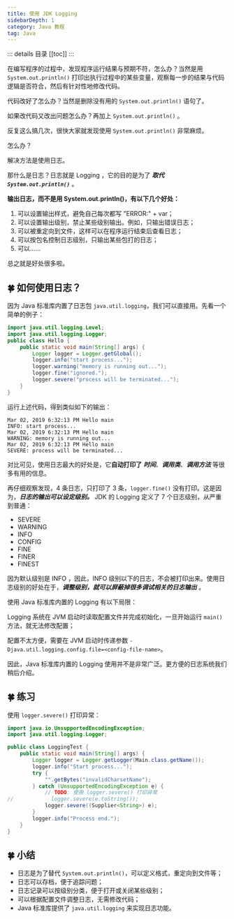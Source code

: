 ```yaml
---
title: 使用 JDK Logging
sidebarDepth: 1
category: Java 教程
tag: Java
---
```


::: details 目录
[[toc]]
:::

在编写程序的过程中，发现程序运行结果与预期不符，怎么办？当然是用 `System.out.println()` 打印出执行过程中的某些变量，观察每一步的结果与代码逻辑是否符合，然后有针对性地修改代码。

代码改好了怎么办？当然是删除没有用的 `System.out.println()` 语句了。

如果改代码又改出问题怎么办？再加上 `System.out.println()` 。

反复这么搞几次，很快大家就发现使用 `System.out.println()` 非常麻烦。

怎么办？

解决方法是使用日志。

那什么是日志？日志就是 Logging ，它的目的是为了 **_取代 `System.out.println()`_** 。

**输出日志，而不是用 System.out.println()，有以下几个好处：**

1. 可以设置输出样式，避免自己每次都写 "ERROR:" + var；
2. 可以设置输出级别，禁止某些级别输出。例如，只输出错误日志；
3. 可以被重定向到文件，这样可以在程序运行结束后查看日志；
4. 可以按包名控制日志级别，只输出某些包打的日志；
5. 可以……

总之就是好处很多啦。

## 🍀 如何使用日志？

因为 Java 标准库内置了日志包 `java.util.logging`，我们可以直接用。先看一个简单的例子：

```java
import java.util.logging.Level;
import java.util.logging.Logger;
public class Hello {
    public static void main(String[] args) {
        Logger logger = Logger.getGlobal();
        logger.info("start process...");
        logger.warning("memory is running out...");
        logger.fine("ignored.");
        logger.severe("process will be terminated...");
    }
}
```

运行上述代码，得到类似如下的输出：

```
Mar 02, 2019 6:32:13 PM Hello main
INFO: start process...
Mar 02, 2019 6:32:13 PM Hello main
WARNING: memory is running out...
Mar 02, 2019 6:32:13 PM Hello main
SEVERE: process will be terminated...
```

对比可见，使用日志最大的好处是，它**自动打印了** **_时间_**、**_调用类_**、**_调用方法_** 等很多有用的信息。

再仔细观察发现，4 条日志，只打印了 3 条，`logger.fine()` 没有打印。这是因为，**_日志的输出可以设定级别。_** JDK 的 Logging 定义了 7 个日志级别，从严重到普通：

- SEVERE
- WARNING
- INFO
- CONFIG
- FINE
- FINER
- FINEST

因为默认级别是 INFO ，因此，INFO 级别以下的日志，不会被打印出来。使用日志级别的好处在于，**_调整级别，就可以屏蔽掉很多调试相关的日志输出_** 。

使用 Java 标准库内置的 Logging 有以下局限：

Logging 系统在 JVM 启动时读取配置文件并完成初始化，一旦开始运行 `main()` 方法，就无法修改配置；

配置不太方便，需要在 JVM 启动时传递参数 `-Djava.util.logging.config.file=<config-file-name>`。

因此，Java 标准库内置的 Logging 使用并不是非常广泛。更方便的日志系统我们稍后介绍。

## 🍀 练习

使用 `logger.severe()` 打印异常：

```java
import java.io.UnsupportedEncodingException;
import java.util.logging.Logger;

public class LoggingTest {
    public static void main(String[] args) {
        Logger logger = Logger.getLogger(Main.class.getName());
        logger.info("Start process...");
        try {
            "".getBytes("invalidCharsetName");
        } catch (UnsupportedEncodingException e) {
            // TODO: 使用 logger.severe() 打印异常
//            logger.severe(e.toString());
            logger.severe((Supplier<String>) e);
        }
        logger.info("Process end.");
    }
}
```

## 🍀 小结

- 日志是为了替代 `System.out.println()`，可以定义格式，重定向到文件等；
- 日志可以存档，便于追踪问题；
- 日志记录可以按级别分类，便于打开或关闭某些级别；
- 可以根据配置文件调整日志，无需修改代码；
- Java 标准库提供了 `java.util.logging` 来实现日志功能。
